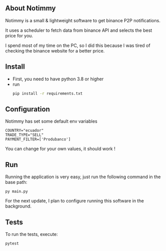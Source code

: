 ## About Notimmy
Notimmy is a small & lightweight software to get binance P2P notifications.

It uses a scheduler to fetch data from binance API and selects the best price for you.

I spend most of my time on the PC, so I did this because I was tired of checking the binance website for a better price.

## Install

- First, you need to have python 3.8 or higher
- run 
    ```bash
    pip install -r requirements.txt
    ```
  
## Configuration

Notimmy has set some default env variables

```
COUNTRY="ecuador"
TRADE_TYPE="SELL"
PAYMENT_FILTER=['Produbanco']
```
You can change for your own values, it should work !

## Run

Running the application is very easy, just run the following command in the base path:
```
py main.py
```

For the next update, I plan to configure running this software in the background.

## Tests

To run the tests, execute:
```
pytest
```
